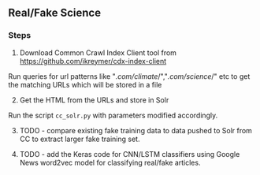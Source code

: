 ## Real/Fake Science

### Steps
1. Download Common Crawl Index Client tool from https://github.com/ikreymer/cdx-index-client

Run queries for url patterns like "*.com/climate*/","*.com/science*/" etc to get the matching URLs which
will be stored in a file

2. Get the HTML from the URLs and store in Solr

Run the script `cc_solr.py` with parameters modified accordingly.

3. TODO - compare existing fake training data to data pushed to Solr from CC to extract larger fake training set.

4. TODO - add the Keras code for CNN/LSTM classifiers using Google News word2vec model for classifying real/fake articles.